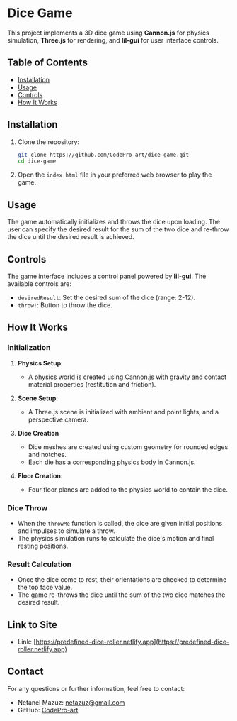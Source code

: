 # Dice Game

This project implements a 3D dice game using **Cannon.js** for physics simulation, **Three.js** for rendering, and **lil-gui** for user interface controls.

## Table of Contents

- [Installation](#installation)
- [Usage](#usage)
- [Controls](#controls)
- [How It Works](#how-it-works)

## Installation

1. Clone the repository:

    ```bash
    git clone https://github.com/CodePro-art/dice-game.git
    cd dice-game
    ```

2. Open the `index.html` file in your preferred web browser to play the game.

## Usage

The game automatically initializes and throws the dice upon loading. The user can specify the desired result for the sum of the two dice and re-throw the dice until the desired result is achieved.

## Controls

The game interface includes a control panel powered by **lil-gui**. The available controls are:

- `desiredResult`: Set the desired sum of the dice (range: 2-12).
- `throw!`: Button to throw the dice.

## How It Works

### Initialization

1. **Physics Setup**:
    - A physics world is created using Cannon.js with gravity and contact material properties (restitution and friction).

2. **Scene Setup**:
    - A Three.js scene is initialized with ambient and point lights, and a perspective camera.

3. **Dice Creation**
    - Dice meshes are created using custom geometry for rounded edges and notches.
    - Each die has a corresponding physics body in Cannon.js.

4. **Floor Creation**:
    - Four floor planes are added to the physics world to contain the dice.

### Dice Throw

- When the `throwMe` function is called, the dice are given initial positions and impulses to simulate a throw.
- The physics simulation runs to calculate the dice's motion and final resting positions.

### Result Calculation

- Once the dice come to rest, their orientations are checked to determine the top face value.
- The game re-throws the dice until the sum of the two dice matches the desired result.

## Link to Site

- Link: [https://predefined-dice-roller.netlify.app](https://predefined-dice-roller.netlify.app)

## Contact

For any questions or further information, feel free to contact:

- Netanel Mazuz: [netazuz@gmail.com](mailto:netazuz@gmail.com)
- GitHub: [CodePro-art](https://github.com/CodePro-art)
